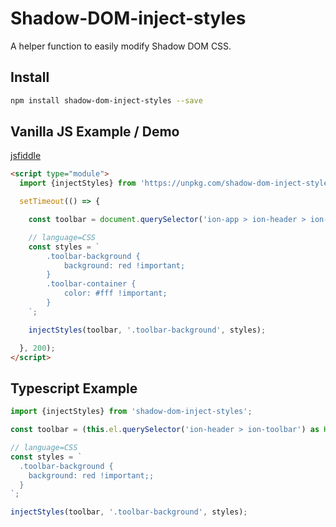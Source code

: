 # Shadow-DOM-inject-styles
A helper function to easily modify Shadow DOM CSS.

## Install
```bash
npm install shadow-dom-inject-styles --save
```

## Vanilla JS Example / Demo
[jsfiddle](https://jsfiddle.net/ry4sbnom/1/)

```html
<script type="module">
  import {injectStyles} from 'https://unpkg.com/shadow-dom-inject-styles@latest/dist/index.js';

  setTimeout(() => {

    const toolbar = document.querySelector('ion-app > ion-header > ion-toolbar');

    // language=CSS
    const styles = `
        .toolbar-background {
            background: red !important;
        }
        .toolbar-container {
            color: #fff !important;
        }
    `;

    injectStyles(toolbar, '.toolbar-background', styles);

  }, 200);
</script>
```

## Typescript Example

```ts
import {injectStyles} from 'shadow-dom-inject-styles';

const toolbar = (this.el.querySelector('ion-header > ion-toolbar') as HTMLElement);

// language=CSS
const styles = `
  .toolbar-background {
    background: red !important;;
  }
`;

injectStyles(toolbar, '.toolbar-background', styles);
```
